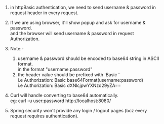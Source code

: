 1. in httpBasic authentication, we need to send username & password in request header in every request.  

2. If we are using browser, it'll show popup and ask for username & password.  
  and the browser will send username & password in request Authorization.  

3. Note:- 
   1. username & password should be encoded to base64 string in ASCII format.  
     in the format "username:password"  
   2. the header value should be prefixed with 'Basic <space>'  
      i.e Authorization: Basic base64Format(username:password)  
      i.e Authorization: Basic dXNlcjpwYXNzd29yZA==  

4. Curl will handle converting to base64 automatically.  
   eg: curl -u user:password http://localhost:8080/

5. Spring security won't provide any login / logout pages (bcz every request requires authentication).